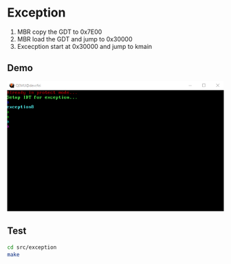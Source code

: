 # Exception

1. MBR copy the GDT to 0x7E00
1. MBR load the GDT and jump to 0x30000
1. Excecption start at 0x30000 and jump to kmain



## Demo

![Demo](exception.gif)

## Test

```bash
cd src/exception
make
```



